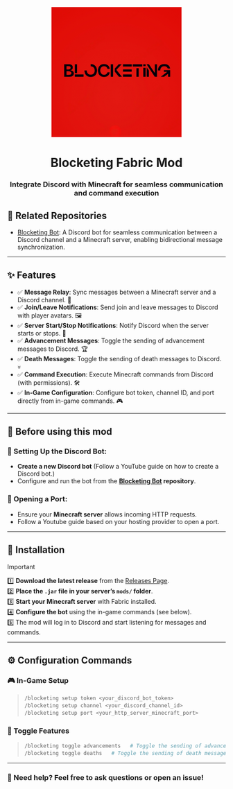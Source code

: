 <div align="center">
    <img src="src/main/resources/blocketing.jpeg" alt="Blocketing Logo" width="300" height="300">
  <h1 align="center">Blocketing Fabric Mod</h1>
  <h3>Integrate Discord with Minecraft for seamless communication and command execution</h3>
</div>

## 🔗 Related Repositories
- [Blocketing Bot](https://github.com/crunnna/blocketing-bot): A Discord bot for seamless communication between a Discord channel and a Minecraft server, enabling bidirectional message synchronization.

---

## ✨ Features
- ✅ **Message Relay**: Sync messages between a Minecraft server and a Discord channel. 💬
- ✅ **Join/Leave Notifications**: Send join and leave messages to Discord with player avatars. 🖼️
- ✅ **Server Start/Stop Notifications**: Notify Discord when the server starts or stops. 🚀
- ✅ **Advancement Messages**: Toggle the sending of advancement messages to Discord. 🏆
- ✅ **Death Messages**: Toggle the sending of death messages to Discord. 💀
- ✅ **Command Execution**: Execute Minecraft commands from Discord (with permissions). 🛠️
- ✅ **In-Game Configuration**: Configure bot token, channel ID, and port directly from in-game commands. 🎮

---

## 🔨 Before using this mod
### 🤖 Setting Up the Discord Bot:
- **Create a new Discord bot** (Follow a YouTube guide on how to create a Discord bot.)
- Configure and run the bot from the **[Blocketing Bot](#-related-repositories) repository**.

### 🔧 Opening a Port:
- Ensure your **Minecraft server** allows incoming HTTP requests.
- Follow a Youtube guide based on your hosting provider to open a port.

---

## 🚀 Installation
> [!IMPORTANT]
1️⃣ **Download the latest release** from the [Releases Page](https://github.com/crunnna/blocketing-fabric-mod/releases).  
2️⃣ **Place the `.jar` file in your server’s `mods/` folder**.  
3️⃣ **Start your Minecraft server** with Fabric installed.  
4️⃣ **Configure the bot** using the in-game commands (see below).  
5️⃣ The mod will log in to Discord and start listening for messages and commands.

---

## ⚙️ Configuration Commands
### 🎮 In-Game Setup
> ```sh
> /blocketing setup token <your_discord_bot_token>
> /blocketing setup channel <your_discord_channel_id>
> /blocketing setup port <your_http_server_minecraft_port>
> ```

### 🔄 Toggle Features
> ```sh
> /blocketing toggle advancements   # Toggle the sending of advancements to Discord.
> /blocketing toggle deaths   # Toggle the sending of death messages to Discord.
> ```

---

### 📌 Need help? Feel free to ask questions or open an issue!